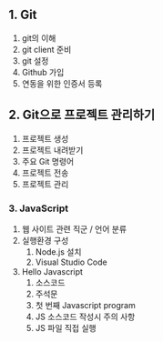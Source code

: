 ## 1. Git 
1. git의 이해
2. git client 준비
3. git 설정
4. Github 가입
5. 연동을 위한 인증서 등록

## 2. Git으로 프로젝트 관리하기
1. 프로젝트 생성
2. 프로젝트 내려받기
3. 주요 Git 명령어
4. 프로젝트 전송
5. 프로젝트 관리

### 3. JavaScript
1. 웹 사이트 관련 직군 / 언어 분류
2. 실행환경 구성
   1) Node.js 설치
   2) Visual Studio Code
3. Hello Javascript 
    1. 소스코드
    2. 주석문
    3. 첫 번째 Javascript program
    4. JS 소스코드 작성시 주의 사항
    5. JS 파일 직접 실행
